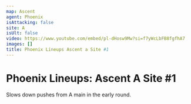 ```yaml
---
map: Ascent
agent: Phoenix
isAttacking: false
site: A
isUlt: false
video: https://www.youtube.com/embed/pl-dHosw9Mw?si=f7yWcLbFB8fgfhA7
images: []
title: Phoenix Lineups Ascent a Site #1
---
```


# Phoenix Lineups: Ascent A Site #1

Slows down pushes from A main in the early round.
